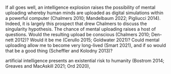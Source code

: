 If all goes well, an intelligence explosion raises the possibility of mental uploading
whereby human minds are uploaded as digital simulations within a powerful computer
(Chalmers 2010; Mandelbaum 2022; Pigliucci 2014). Indeed, it is largely this prospect that
drew Chalmers to discuss the singularity hypothesis. The chance of mental uploading
raises a host of questions. Would the resulting upload be conscious (Chalmers 2010; Den-
nett 2012)? Would it be me (Cerullo 2015; Goldwater 2021)? Could mental uploading
allow me to become very long-lived (Smart 2021), and if so would that be a good thing
(Scheffler and Kolodny 2013)?



artificial intelligence presents an existential risk
to humanity (Bostrom 2014; Greaves and MacAskill 2021; Ord 2020),

